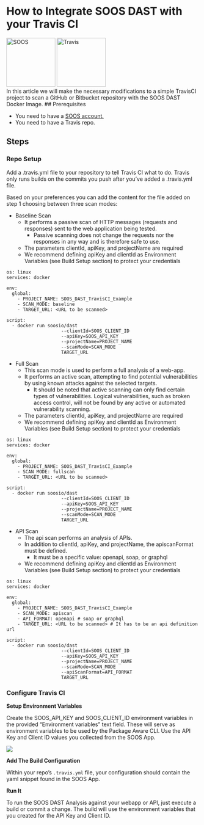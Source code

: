 # How to Integrate SOOS DAST with your Travis CI
<div>
<img src="../assets/img/SOOS-Icon.png" alt="SOOS" width="128" height="128">
<img src="../assets/img/travis-ci.png" alt="Travis" width="128" height="128">
</div>
In this article we will make the necessary modifications to a simple TravisCI project to scan a GitHub or Bitbucket repository with the SOOS DAST Docker Image.
## Prerequisites

- You need to have a [SOOS account.](https://app.soos.io/register)
- You need to have a Travis repo.

## Steps

### **Repo Setup**
Add a .travis.yml file to your repository to tell Travis CI what to do. Travis only runs builds on the commits you push after you’ve added a .travis.yml file.

Based on your preferences you can add the content for the file added on step 1 choosing between three scan modes:

* Baseline Scan
    * It performs a passive scan of HTTP messages (requests and responses) sent to the web application being tested. 
        * Passive scanning does not change the requests nor the responses in any way and is therefore safe to use.
    * The parameters clientId, apiKey, and projectName are required
    * We recommend defining apiKey and clientId as Environment Variables (see Build Setup section) to protect your credentials

```
os: linux
services: docker

env:
  global:
    - PROJECT_NAME: SOOS_DAST_TravisCI_Example
    - SCAN_MODE: baseline
    - TARGET_URL: <URL to be scanned>

script:
  - docker run soosio/dast
                    --clientId=SOOS_CLIENT_ID
                    --apiKey=SOOS_API_KEY 
                    --projectName=PROJECT_NAME
                    --scanMode=SCAN_MODE
                    TARGET_URL
```

* Full Scan 
    * This scan mode is used to perform a full analysis of a web-app. 
    * It performs an active scan, attempting to find potential vulnerabilities by using known attacks against the selected targets. 
        * It should be noted that active scanning can only find certain types of vulnerabilities. Logical vulnerabilities, such as broken access control, will not be found by any active or automated vulnerability scanning.
    * The parameters clientId, apiKey, and projectName are required
    * We recommend defining apiKey and clientId as Environment Variables (see Build Setup section) to protect your credentials

```
os: linux
services: docker

env:
  global:
    - PROJECT_NAME: SOOS_DAST_TravisCI_Example
    - SCAN_MODE: fullscan
    - TARGET_URL: <URL to be scanned>

script:
  - docker run soosio/dast
                    --clientId=SOOS_CLIENT_ID
                    --apiKey=SOOS_API_KEY 
                    --projectName=PROJECT_NAME
                    --scanMode=SCAN_MODE
                    TARGET_URL
```

* API Scan 
    * The api scan performs an analysis of APIs.
    * In addition to clientId, apiKey, and projectName, the apiscanFormat must be defined. 
        * It must be a specific value: openapi, soap, or graphql
    * We recommend defining apiKey and clientId as Environment Variables (see Build Setup section) to protect your credentials

```
os: linux
services: docker

env:
  global:
    - PROJECT_NAME: SOOS_DAST_TravisCI_Example
    - SCAN_MODE: apiscan
    - API_FORMAT: openapi # soap or graphql
    - TARGET_URL: <URL to be scanned> # It has to be an api definition url

script:
  - docker run soosio/dast
                    --clientId=SOOS_CLIENT_ID
                    --apiKey=SOOS_API_KEY 
                    --projectName=PROJECT_NAME
                    --scanMode=SCAN_MODE
                    --apiScanFormat=API_FORMAT
                    TARGET_URL
```

### **Configure Travis CI**
**Setup Environment Variables**

Create the SOOS_API_KEY and SOOS_CLIENT_ID environment variables in the provided “Environment variables” text field. These will serve as environment variables to be used by the Package Aware CLI. Use the API Key and Client ID values you collected from the SOOS App.

<img src="../assets/img/travis-ci-envs.png">

**Add The Build Configuration**

Within your repo’s `.travis.yml` file, your configuration should contain the yaml snippet found in the SOOS App.

**Run It**

To run the SOOS DAST Analysis against your webapp or API, just execute a build or commit a change. The build will use the environment variables that you created for the API Key and Client ID.


